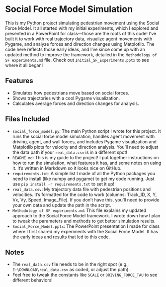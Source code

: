 # Social Force Model Simulation

This is my Python project simulating pedestrian movement using the Social Force Model. It all started with my initial experiments, which I explored and presented in a PowerPoint for class—those are the roots of this code! I’ve built it to work with real trajectory data, visualize agent movements with Pygame, and analyze forces and direction changes using Matplotlib. The code here reflects those early ideas, and I’ve since come up with an updated method to improve the framework, detailed in the `Methodology of SF experiments.md` file. Check out `Initial_SF_Experiments.pptx` to see where it all began!

## Features
- Simulates how pedestrians move based on social forces.
- Shows trajectories with a cool Pygame visualization.
- Calculates average forces and direction changes for analysis.

## Files Included
- `social_force_model.py`: The main Python script I wrote for this project. It runs the social force model simulation, handles agent movement with driving, agent, and wall forces, and includes Pygame visualization and Matplotlib plots for velocity and direction analysis. You’ll need to adjust the data path if your `real_data.csv` is in a different spot!
- `README.md`: This is my guide to the project! I put together instructions on how to run the simulation, what features it has, and some notes on using it. It’s written in Markdown so it looks nice on GitHub.
- `requirements.txt`: A simple list I made of all the Python packages you need to install (like numpy and pygame) to get my code running. Just use `pip install -r requirements.txt` to set it up!
- `real_data.csv`: My trajectory data file with pedestrian positions and velocities. It’s formatted for the code to work (columns: Track_ID, X, Y, Vx, Vy, Speed, Image_File). If you don’t have this, you’ll need to provide your own data and update the path in the script.
- `Methodology of SF experiments.md`: This file explains my updated approach to the Social Force Model framework. I wrote down how I plan to tweak the parameters and methods to get better simulation results.
- `Social_Force_Model.pptx`: The PowerPoint presentation I made for class where I first shared my experiments with the Social Force Model. It has the early ideas and results that led to this code.

## Notes
- The `real_data.csv` file needs to be in the right spot (e.g., `E:\DOWNLOAD\real_data.csv` as coded, or adjust the path).
- Feel free to tweak the constants like `SCALE` or `DRIVING_FORCE_TAU` to see different behaviors!

